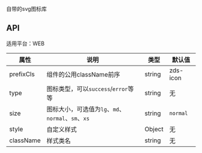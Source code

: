 自带的svg图标库

## API

适用平台：WEB

| 属性      | 说明                                               | 类型   | 默认值   |
| --------- | -------------------------------------------------- | ------ | -------- |
| prefixCls | 组件的公用className前序                            | string | zds-icon |
| type      | 图标类型，可以`success`/`error`等等                | string | 无       |
| size      | 图标大小，可选值为`lg`、`md`、`normal`、`sm`、`xs` | string | `normal` |
| style     | 自定义样式                                         | Object | 无       |
| className | 样式类名                                           | string | 无       |
